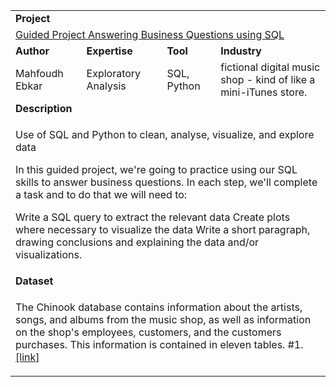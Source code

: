 <table>
<tr></tr>
<tr>
<td colspan="4"><b>Project</b></td>
</tr>
<tr>
<td colspan="4">
<a href="https://github.com/mahfoudhEbkar/dataquest_projects/tree/master/SQL%20and%20Databases%20%20-%20Intermediate/Guided%20Project%20Answering%20Business%20Questions%20using%20SQL">Guided Project Answering Business Questions using SQL</a>
</td>
</tr>
<tr>
<td><b>Author</b></td>
<td><b>Expertise</b></td>
<td><b>Tool</b></td>
<td><b>Industry</b></td>
</tr>
<tr>
<td>
Mahfoudh Ebkar
</td>
<td>
Exploratory Analysis
</td>
<td>
SQL, Python
</td>
<td>
fictional digital music shop - kind of like a mini-iTunes store.
</td>
</tr>
<tr>
<td colspan="4"><b>Description</b></td>
</tr>
<tr>
<td colspan="4">
<p>
	
Use of SQL and Python to clean, analyse, visualize, and explore data	</br>

In this guided project, we're going to practice using our SQL skills to answer business questions. In each step, we'll complete a task and to do that we will need to:

Write a SQL query to extract the relevant data
Create plots where necessary to visualize the data
Write a short paragraph, drawing conclusions and explaining the data and/or visualizations.

</p>
</td>
</tr>
<tr>
<td colspan="4"><b>Dataset</b></td>
</tr>
<tr>
<td colspan="4">
<p>The Chinook database contains information about the artists, songs, and albums from the music shop, as well as information on the shop's employees, customers, and the customers purchases. This information is contained in eleven tables. #1. <a href="https://chinookdatabase.codeplex.com/" target="_blank">[link]</a></p>
</td>
</tr>
</table>